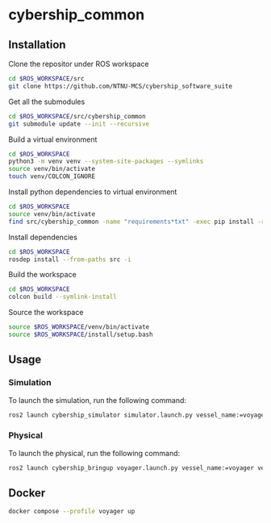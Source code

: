 # cybership_common

## Installation

Clone the repositor under ROS workspace
```bash
cd $ROS_WORKSPACE/src
git clone https://github.com/NTNU-MCS/cybership_software_suite
```

Get all the submodules
```bash
cd $ROS_WORKSPACE/src/cybership_common
git submodule update --init --recursive
```

Build a virtual environment
```bash
cd $ROS_WORKSPACE
python3 -m venv venv --system-site-packages --symlinks
source venv/bin/activate
touch venv/COLCON_IGNORE
```

Install python dependencies to virtual environment
```bash
cd $ROS_WORKSPACE
source venv/bin/activate
find src/cybership_common -name "requirements*txt" -exec pip install -r {} \;
```

Install dependencies
```bash
cd $ROS_WORKSPACE
rosdep install --from-paths src -i
```

Build the workspace
```bash
cd $ROS_WORKSPACE
colcon build --symlink-install
```

Source the workspace
```bash
source $ROS_WORKSPACE/venv/bin/activate
source $ROS_WORKSPACE/install/setup.bash
```

## Usage

### Simulation
To launch the simulation, run the following command:

```bash
ros2 launch cybership_simulator simulator.launch.py vessel_name:=voyager vessel_model:=voyager
```

### Physical

To launch the physical, run the following command:
```bash
ros2 launch cybership_bringup voyager.launch.py vessel_name:=voyager vessel_model:=voyager
```

## Docker

```bash
docker compose --profile voyager up
```